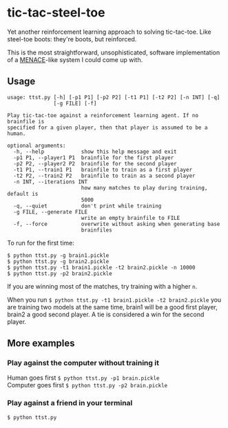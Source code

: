 # tic-tac-steel-toe
Yet another reinforcement learning approach to solving tic-tac-toe. Like steel-toe boots: they're boots, but reinforced.

This is the most straightforward, unsophisticated, software implementation of a [MENACE](https://en.wikipedia.org/wiki/Donald_Michie#Career_and_research)-like system I could come up with.


## Usage
```
usage: ttst.py [-h] [-p1 P1] [-p2 P2] [-t1 P1] [-t2 P2] [-n INT] [-q]
               [-g FILE] [-f]

Play tic-tac-toe against a reinforcement learning agent. If no brainfile is
specified for a given player, then that player is assumed to be a human.

optional arguments:
  -h, --help            show this help message and exit
  -p1 P1, --player1 P1  brainfile for the first player
  -p2 P2, --player2 P2  brainfile for the second player
  -t1 P1, --train1 P1   brainfile to train as a first player
  -t2 P2, --train2 P2   brainfile to train as a second player
  -n INT, --iterations INT
                        how many matches to play during training, default is
                        5000
  -q, --quiet           don't print while training
  -g FILE, --generate FILE
                        write an empty brainfile to FILE
  -f, --force           overwrite without asking when generating base
                        brainfiles
```

To run for the first time:
```
$ python ttst.py -g brain1.pickle
$ python ttst.py -g brain2.pickle
$ python ttst.py -t1 brain1.pickle -t2 brain2.pickle -n 10000
$ python ttst.py -p2 brain2.pickle
```
If you are winning most of the matches, try training with a higher `n`.

When you run `$ python ttst.py -t1 brain1.pickle -t2 brain2.pickle` you are training two models at the same time, brain1 will be a good first player, brain2 a good second player. A tie is considered a win for the second player.

## More examples
### Play against the computer without training it
Human goes first `$ python ttst.py -p1 brain.pickle`    
Computer goes first `$ python ttst.py -p2 brain.pickle`

### Play against a friend in your terminal
```
$ python ttst.py
```
